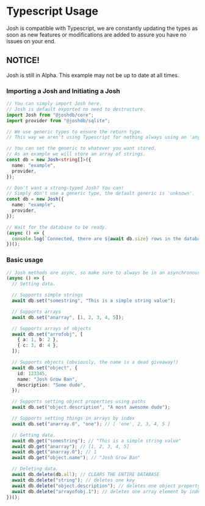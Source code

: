 # Typescript Usage

Josh is compatible with Typescript, we are constantly updating the types as soon as new features or modifications are added to assure you have no issues on your end.

## NOTICE!

Josh is still in Alpha. This example may not be up to date at all times.

### Importing a Josh and Initiating a Josh

```typescript
// You can simply import Josh here.
// Josh is default exported no need to destructure.
import Josh from "@joshdb/core";
import provider from "@joshdb/sqlite";

// We use generic types to ensure the return type.
// This way we aren't using Typescript for nothing always using an 'any' type.

// You can set the generic to whatever you want stored.
// As an example we will store an array of strings.
const db = new Josh<string[]>({
  name: "example",
  provider,
});

// Don't want a strong-typed Josh? You can!
// Simply don't use a generic type, the default generic is 'unknown'.
const db = new Josh({
  name: "example",
  provider,
});

// Wait for the database to be ready.
(async () => {
  console.log(`Connected, there are ${await db.size} rows in the database.`);
})();
```

### Basic usage

```typescript
// Josh methods are async, so make sure to always be in an asynchronous scope.
(async () => {
  // Setting data.

  // Supports simple strings
  await db.set("somestring", "This is a simple string value");

  // Supports arrays
  await db.set("anarray", [1, 2, 3, 4, 5]);

  // Supports arrays of objects
  await db.set("arrofobj", [
    { a: 1, b: 2 },
    { c: 3, d: 4 },
  ]);

  // Supports objects (obviously, the name is a dead giveaway!)
  await db.set("object", {
    id: 123345,
    name: "Josh Grow Ban",
    description: "Some dude",
  });

  // Supports setting object properties using paths
  await db.set("object.description", "A most awesome dude");

  // Supports setting things in arrays by index
  await db.set("anarray.0", "one"); // [ 'one', 2, 3, 4, 5 ]

  // Getting data.
  await db.get("somestring"); // "This is a simple string value"
  await db.get("anarray"); // [1, 2, 3, 4, 5]
  await db.get("anarray.0"); // 1
  await db.get("object.name"); // "Josh Grow Ban"

  // Deleting data.
  await db.delete(db.all); // CLEARS THE ENTIRE DATABASE
  await db.delete("string"); // deletes one key
  await db.delete("object.description"); // deletes one object property by path
  await db.delete("arrayofobj.1"); // deletes one array element by index
})();
```
